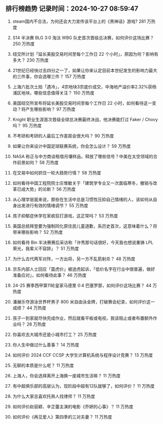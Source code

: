 
## 排行榜趋势 记录时间：2024-10-27 08:59:47
  
  1. steam国内不合法，为何还会大力宣传该平台上的《黑神话》游戏? 281 万热度
    
  2. S14 半决赛 BLG 3:0 淘汰 WBG 队史首次晋级总决赛，如何评价这场比赛？ 250 万热度
    
  3. 纽交所计划「延长美股交易时间至每个工作日 22 个小时」，原因为何？影响有多大？ 230 万热度
    
  4. 21世纪已经快过去四分之一了，如果让你来认定目前本世纪发生的影响力最大的三件事，你会选哪三件？ 157 万热度
    
  5. 上海六批次土拍「遇冷」，4宗地块3宗底价成交，中海地产溢价率2.32%获杨浦区地块，哪些信息值得关注？ 150 万热度
    
  6. 美国纽交所宣布将延长美股交易时间至每个工作日 22 小时，如何看待这一变动？将产生哪些影响？ 97 万热度
    
  7. Knight 职业生涯首次晋级全球总决赛最终决战，他决赛能打过 Faker / Chovy 吗？ 95 万热度
    
  8. 不考研和考研的人最后工作差距会很大吗？ 90 万热度
    
  9. 如果让你来设计中国足球联赛系统，你会怎么设计？ 59 万热度
    
  10. NASA 称正与中方商谈租借月壤样品，释放了哪些信号？中美在太空领域的合作前景如何？ 58 万热度
    
  11. 在交易中如何抓住一轮大趋势行情？ 58 万热度
    
  12. 如何看待中国工程院院士庄惟敏关于「建筑学专业又一次面临寒冬，撤销与改革已成大势」的论断？ 56 万热度
    
  13. 从心理学层面来说，那些在生活中总是习惯性压抑自己情绪的人，该如何从自身出发进行有效的情绪调节？ 55 万热度
    
  14. 孩子抑郁症休学在家疯狂打游戏，这正常吗？ 53 万热度
    
  15. 美国总统拜登要为强制同化原住民儿童道歉，系历史首次，这意味着什么？将带来哪些影响？ 52 万热度
    
  16. 如何看待 Bin 半决赛赛后采访称「许秀那句话很好，今天我也想说重铸 LPL 荣光，我辈义不容辞」？ 51 万热度
    
  17. 为什么古代两军对阵，一方出将，另一方不乱箭射杀？ 48 万热度
    
  18. 京东内部人士回应「震虎价」被途虎起诉，「低价名字在行业中很普遍，做好准备应对」，如何看待此事？ 46 万热度
    
  19. 24-25 赛季西甲第11轮皇家马德里 0:4 巴塞罗那，如何评价这场比赛？ 44 万热度
    
  20. 潘展乐夺游泳世界杯男子 800 米自由泳金牌，打破赛会纪录，如何评价这一成绩？ 44 万热度
    
  21. 孩子一到家就尽快完成作业，然后就看平板或电视，我该阻止或者布置额外作业吗？ 28 万热度
    
  22. 你喜欢去大城市还是小城市打工？ 25 万热度
    
  23. 你人生中做过什么善事？ 14 万热度
    
  24. 如何评价 2024 CCF CCSP 大学生计算机系统与程序设计竞赛？ 13 万热度
    
  25. 无聊的本质是什么呢？ 11 万热度
    
  26. 上海人，你会选择离开上海换一座城市生活嘛？ 11 万热度
    
  27. 有中超俱乐部的高层认为，现阶段中超有12队就够了，如何评价？ 11 万热度
    
  28. 为什么大家总喜欢托熟人找律师？ 11 万热度
    
  29. 如何评价赵丽颖、辛芷蕾主演的电影《乔妍的心事》？ 11 万热度
    
  30. 如何评价《再见爱人》第四季的三对夫妻？ 11 万热度
    